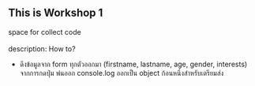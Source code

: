## This is Workshop 1
space for collect code <br /> <br />
description: How to?
- ดึงข้อมูลจาก form ทุกตัวออกมา (firstname, lastname, age, gender, interests) จากการกดปุ่ม พ่นออก console.log ออกเป็น object ก้อนหนึ่งสำหรับเตรียมส่ง
